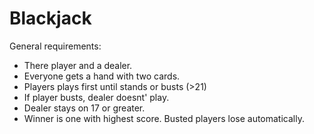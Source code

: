 # Blackjack

General requirements:
* There player and a dealer.
* Everyone gets a hand with two cards.
* Players plays first until stands or busts (>21)
* If player busts, dealer doesnt' play.
* Dealer stays on 17 or greater.
* Winner is one with highest score.  Busted players lose automatically.
